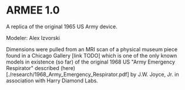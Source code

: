 # ARMEE 1.0

A replica of the original 1965 US Army device.

Modeler: Alex Izvorski

Dimensions were pulled from an MRI scan of a physical museum piece found in a Chicago Gallery [link TODO] which is one of the only known models in existence (so far) of the original 1968 US "Army Emergency Respirator" described (here)[./research/1968_Army_Emergency_Respirator.pdf] by J.W. Joyce, Jr. in association with Harry Diamond Labs.


